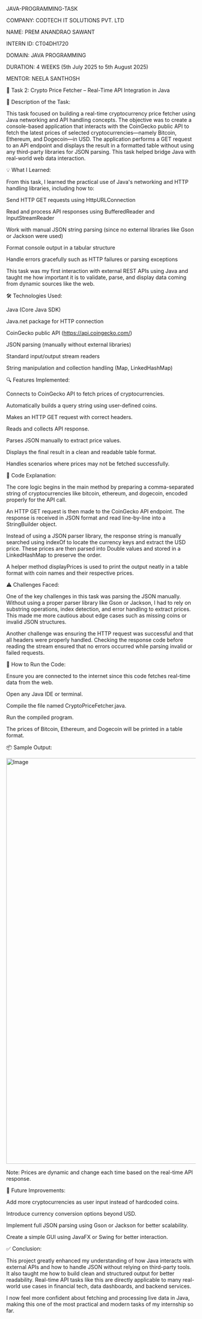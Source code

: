
JAVA-PROGRAMMING-TASK

COMPANY: CODTECH IT SOLUTIONS PVT. LTD

NAME: PREM ANANDRAO SAWANT

INTERN ID: CT04DH1720

DOMAIN: JAVA PROGRAMMING

DURATION: 4 WEEKS (5th July 2025 to 5th August 2025)

MENTOR: NEELA SANTHOSH

📌 Task 2: Crypto Price Fetcher – Real-Time API Integration in Java

📝 Description of the Task:

This task focused on building a real-time cryptocurrency price fetcher using Java networking and API handling concepts. The objective was to create a console-based application that interacts with the CoinGecko public API to fetch the latest prices of selected cryptocurrencies—namely Bitcoin, Ethereum, and Dogecoin—in USD. The application performs a GET request to an API endpoint and displays the result in a formatted table without using any third-party libraries for JSON parsing. This task helped bridge Java with real-world web data interaction.

💡 What I Learned:

From this task, I learned the practical use of Java's networking and HTTP handling libraries, including how to:

Send HTTP GET requests using HttpURLConnection

Read and process API responses using BufferedReader and InputStreamReader

Work with manual JSON string parsing (since no external libraries like Gson or Jackson were used)

Format console output in a tabular structure

Handle errors gracefully such as HTTP failures or parsing exceptions

This task was my first interaction with external REST APIs using Java and taught me how important it is to validate, parse, and display data coming from dynamic sources like the web.

🛠 Technologies Used:

Java (Core Java SDK)

Java.net package for HTTP connection

CoinGecko public API (https://api.coingecko.com/)

JSON parsing (manually without external libraries)

Standard input/output stream readers

String manipulation and collection handling (Map, LinkedHashMap)

🔍 Features Implemented:

Connects to CoinGecko API to fetch prices of cryptocurrencies.

Automatically builds a query string using user-defined coins.

Makes an HTTP GET request with correct headers.

Reads and collects API response.

Parses JSON manually to extract price values.

Displays the final result in a clean and readable table format.

Handles scenarios where prices may not be fetched successfully.

🧠 Code Explanation:

The core logic begins in the main method by preparing a comma-separated string of cryptocurrencies like bitcoin, ethereum, and dogecoin, encoded properly for the API call.

An HTTP GET request is then made to the CoinGecko API endpoint. The response is received in JSON format and read line-by-line into a StringBuilder object.

Instead of using a JSON parser library, the response string is manually searched using indexOf to locate the currency keys and extract the USD price. These prices are then parsed into Double values and stored in a LinkedHashMap to preserve the order.

A helper method displayPrices is used to print the output neatly in a table format with coin names and their respective prices.

⚠️ Challenges Faced:

One of the key challenges in this task was parsing the JSON manually. Without using a proper parser library like Gson or Jackson, I had to rely on substring operations, index detection, and error handling to extract prices. This made me more cautious about edge cases such as missing coins or invalid JSON structures.

Another challenge was ensuring the HTTP request was successful and that all headers were properly handled. Checking the response code before reading the stream ensured that no errors occurred while parsing invalid or failed requests.

🚀 How to Run the Code:

Ensure you are connected to the internet since this code fetches real-time data from the web.

Open any Java IDE or terminal.

Compile the file named CryptoPriceFetcher.java.

Run the compiled program.

The prices of Bitcoin, Ethereum, and Dogecoin will be printed in a table format.

📦 Sample Output:

<img width="1920" height="1080" alt="Image" src="https://github.com/user-attachments/assets/c5f08f8e-f324-4937-a0b1-4b390d3b9990" />


Note: Prices are dynamic and change each time based on the real-time API response.

🌱 Future Improvements:

Add more cryptocurrencies as user input instead of hardcoded coins.

Introduce currency conversion options beyond USD.

Implement full JSON parsing using Gson or Jackson for better scalability.

Create a simple GUI using JavaFX or Swing for better interaction.

✅ Conclusion:

This project greatly enhanced my understanding of how Java interacts with external APIs and how to handle JSON without relying on third-party tools. It also taught me how to build clean and structured output for better readability. Real-time API tasks like this are directly applicable to many real-world use cases in financial tech, data dashboards, and backend services.

I now feel more confident about fetching and processing live data in Java, making this one of the most practical and modern tasks of my internship so far.
